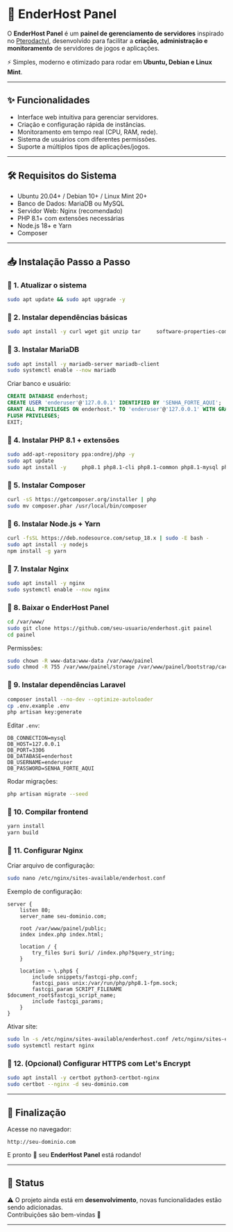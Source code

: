 # 🌌 EnderHost Panel

O **EnderHost Panel** é um **painel de gerenciamento de servidores** inspirado no [Pterodactyl](https://pterodactyl.io), desenvolvido para facilitar a **criação, administração e monitoramento** de servidores de jogos e aplicações.  

⚡ Simples, moderno e otimizado para rodar em **Ubuntu, Debian e Linux Mint**.  

---

## ✨ Funcionalidades
- Interface web intuitiva para gerenciar servidores.  
- Criação e configuração rápida de instâncias.  
- Monitoramento em tempo real (CPU, RAM, rede).  
- Sistema de usuários com diferentes permissões.  
- Suporte a múltiplos tipos de aplicações/jogos.  

---

## 🛠️ Requisitos do Sistema
- Ubuntu 20.04+ / Debian 10+ / Linux Mint 20+  
- Banco de Dados: MariaDB ou MySQL  
- Servidor Web: Nginx (recomendado)  
- PHP 8.1+ com extensões necessárias  
- Node.js 18+ e Yarn  
- Composer  

---

## 📥 Instalação Passo a Passo

### 🔹 1. Atualizar o sistema
```bash
sudo apt update && sudo apt upgrade -y
```

### 🔹 2. Instalar dependências básicas
```bash
sudo apt install -y curl wget git unzip tar     software-properties-common     apt-transport-https     ca-certificates lsb-release
```

### 🔹 3. Instalar MariaDB
```bash
sudo apt install -y mariadb-server mariadb-client
sudo systemctl enable --now mariadb
```

Criar banco e usuário:
```sql
CREATE DATABASE enderhost;
CREATE USER 'enderuser'@'127.0.0.1' IDENTIFIED BY 'SENHA_FORTE_AQUI';
GRANT ALL PRIVILEGES ON enderhost.* TO 'enderuser'@'127.0.0.1' WITH GRANT OPTION;
FLUSH PRIVILEGES;
EXIT;
```

### 🔹 4. Instalar PHP 8.1 + extensões
```bash
sudo add-apt-repository ppa:ondrej/php -y
sudo apt update
sudo apt install -y     php8.1 php8.1-cli php8.1-common php8.1-mysql php8.1-gd     php8.1-mbstring php8.1-bcmath php8.1-curl php8.1-xml php8.1-zip     php8.1-fpm
```

### 🔹 5. Instalar Composer
```bash
curl -sS https://getcomposer.org/installer | php
sudo mv composer.phar /usr/local/bin/composer
```

### 🔹 6. Instalar Node.js + Yarn
```bash
curl -fsSL https://deb.nodesource.com/setup_18.x | sudo -E bash -
sudo apt install -y nodejs
npm install -g yarn
```

### 🔹 7. Instalar Nginx
```bash
sudo apt install -y nginx
sudo systemctl enable --now nginx
```

### 🔹 8. Baixar o EnderHost Panel
```bash
cd /var/www/
sudo git clone https://github.com/seu-usuario/enderhost.git painel
cd painel
```

Permissões:
```bash
sudo chown -R www-data:www-data /var/www/painel
sudo chmod -R 755 /var/www/painel/storage /var/www/painel/bootstrap/cache
```

### 🔹 9. Instalar dependências Laravel
```bash
composer install --no-dev --optimize-autoloader
cp .env.example .env
php artisan key:generate
```

Editar `.env`:
```env
DB_CONNECTION=mysql
DB_HOST=127.0.0.1
DB_PORT=3306
DB_DATABASE=enderhost
DB_USERNAME=enderuser
DB_PASSWORD=SENHA_FORTE_AQUI
```

Rodar migrações:
```bash
php artisan migrate --seed
```

### 🔹 10. Compilar frontend
```bash
yarn install
yarn build
```

### 🔹 11. Configurar Nginx
Criar arquivo de configuração:
```bash
sudo nano /etc/nginx/sites-available/enderhost.conf
```

Exemplo de configuração:
```nginx
server {
    listen 80;
    server_name seu-dominio.com;

    root /var/www/painel/public;
    index index.php index.html;

    location / {
        try_files $uri $uri/ /index.php?$query_string;
    }

    location ~ \.php$ {
        include snippets/fastcgi-php.conf;
        fastcgi_pass unix:/var/run/php/php8.1-fpm.sock;
        fastcgi_param SCRIPT_FILENAME $document_root$fastcgi_script_name;
        include fastcgi_params;
    }
}
```

Ativar site:
```bash
sudo ln -s /etc/nginx/sites-available/enderhost.conf /etc/nginx/sites-enabled/
sudo systemctl restart nginx
```

### 🔹 12. (Opcional) Configurar HTTPS com Let's Encrypt
```bash
sudo apt install -y certbot python3-certbot-nginx
sudo certbot --nginx -d seu-dominio.com
```

---

## 🚀 Finalização
Acesse no navegador:  
```
http://seu-dominio.com
```

E pronto 🎉 seu **EnderHost Panel** está rodando!  

---

## 📌 Status
⚠️ O projeto ainda está em **desenvolvimento**, novas funcionalidades estão sendo adicionadas.  
Contribuições são bem-vindas 🙌  

---
